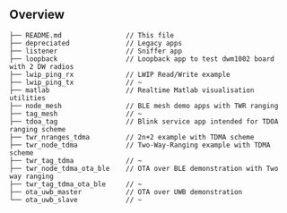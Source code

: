 <!--
#
# Licensed to the Apache Software Foundation (ASF) under one
# or more contributor license agreements.  See the NOTICE file
# distributed with this work for additional information
# regarding copyright ownership.  The ASF licenses this file
# to you under the Apache License, Version 2.0 (the
# "License"); you may not use this file except in compliance
# with the License.  You may obtain a copy of the License at
#
# http://www.apache.org/licenses/LICENSE-2.0
#
# Unless required by applicable law or agreed to in writing,
# software distributed under the License is distributed on an
# "AS IS" BASIS, WITHOUT WARRANTIES OR CONDITIONS OF ANY
#  KIND, either express or implied.  See the License for the
# specific language governing permissions and limitations
# under the License.
#
-->

## Overview

```
├── README.md                // This file
├── depreciated              // Legacy apps
├── listener                 // Sniffer app
├── loopback                 // Loopback app to test dwm1002 board with 2 DW radios
├── lwip_ping_rx             // LWIP Read/Write example
├── lwip_ping_tx             // ~
├── matlab                   // Realtime Matlab visualisation utilities
├── node_mesh                // BLE mesh demo apps with TWR ranging
├── tag_mesh                 // ~
├── tdoa_tag                 // Blink service app intended for TDOA ranging scheme
├── twr_nranges_tdma         // 2n+2 example with TDMA scheme
├── twr_node_tdma            // Two-Way-Ranging example with TDMA scheme
├── twr_tag_tdma             // ~
├── twr_node_tdma_ota_ble    // OTA over BLE demonstration with Two way ranging
├── twr_tag_tdma_ota_ble     // ~
├── ota_uwb_master           // OTA over UWB demonstration
└── ota_uwb_slave            // ~

```
